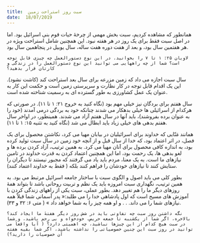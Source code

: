 ```yaml
---
title:  سبت روز استراحت زمین
date:  18/07/2019
---
```


همانطور که مشاهده کردیم، سبت بخش مهمی از چرخهٔ حیات قوم بنی اسرائیل بود. اما در اصل سبت فقط برای یک روز در هر هفته نبود. این همچنین شامل استراحت ویژه در هر هفتمین سال بود، و بعد از هفت دوره هفت ساله، سال یوبیل در پنجاهمین سال بود.

`لاویان ۲۵: ۱ تا ۷ را بخوانید. در این نوع دستورالعمل چه چیزی قابل توجه است؟ شما از چه راههایی می توانید این نوع دستورالعمل را در زندگی و کارتان قرار بدهید؟`

سال سبت اجازه می داد که زمین مزرعه برای سال بعد استراحت کند (کاشت نشود). این یک اقدام قابل توجه در کار نظارت و سرپرستی زمین است و حکمت این کار به عنوان یک عمل کشاورزی به طور گسترده ای به رسمیت شناخته شده است.

سال هفتم برای بردگان نیز خیلی مهم بود (نگاه کنید به خروج ۲۱: ۱ تا ۱۱). در صورتی که هرکدام از اسرائیلی ها خیلی بدهکار می شدند چنانکه خود به بردگی درمی آمدند (خود را به عنوان برده بفروشند)، باید آنها در سال هفتم آزاد می شدند. همینطور، در اواخر سال هفتم بدهی های خیلی زیاد باید ابطال می شد (نگاه کنید به تثنیه ۱۵: ۱ تا ۱۱).

همانند مَنّایی که خداوند برای اسرائیلیان در بیابان مهیا می کرد، نکاشتن محصول برای یک فصل، در اثر اعتماد بود، که خدا از سال قبل و از آنچه خود زمین در سال سبت تولید کرده بود، به اندازه کافی محصول برای آنان مهیا می کرد. به همین ترتیب، آزاد کردن برده ها و لغو بدهی ها، یک رحمت بود، اما این همچنین اعتماد کردن به قدرت خداوند در تامین نیازهای ما است. به یک معنا، مردم باید یاد می گرفتند که مجبور نیستند تا دیگران را ستایش کنند تا نیازهای خودشان را فراهم کنند بلکه ( فقط به خداوند اعتماد کنند).

بطور کلی می باید اصول و الگوی سبت با ساختار جامعه اسرائیل مرتبط می بود. به همین ترتیب، نگهداری سبت امروزه باید یک نظم و تربیت روحانی باشد تا بتواند همهٔ روزهای دیگر ما را هم تغییر دهد. بطور عملی، سبت یکی از راههای زندگی کردن با آموزش های مسیح است که اول پادشاهی خدا را می طلبد:« پدر آسمانی شما قبلاً همه نیازهای شما را می داند. . . و او همه چیز را به شما خواهد داد » ( متی ۶: ۳۲ و ۳۳).

`نگه داشتن روز سبت چه تفاوتی باید در شش روز دیگر هفتهٔ ما ایجاد کند؟ بالاخره، اگر شما از یکشنبه تا جمعه حریص، خودخواه و بی رحم باشید، و شما در سبت هیچ کدام از این چیزها نباشید، چه اهمیتی دارد؟ ( آیا واقعاً می توانید در روز سبت این چنین خصوصیاتی را نداشته باشید، اگر شما بقیه هفته آن خصوصیات را دارید؟)`